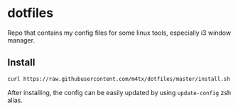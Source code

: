 dotfiles
===========
Repo that contains my config files for some linux tools, especially i3 window manager.

## Install
```sh
curl https://raw.githubusercontent.com/m4tx/dotfiles/master/install.sh | bash
```
After installing, the config can be easily updated by using `update-config` zsh alias.
